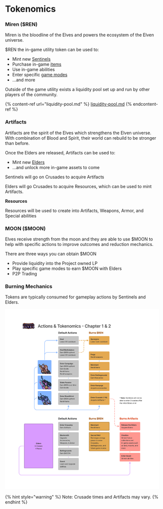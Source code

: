 # Tokenomics

### **Miren ($REN)**

Miren is the bloodline of the Elves and powers the ecosystem of the Elven universe.

$REN the in-game utility token can be used to:

* Mint new [Sentinels](../elves/sentinels.md)
* Purchase in-game [items](../elves/items.md)
* Use in-game abilities
* Enter specific [game modes](../sentinels-game-play/game-modes.md)
* ...and more

Outside of the game utility exists a liquidity pool set up and run by other players of the community.

{% content-ref url="liquidity-pool.md" %}
[liquidity-pool.md](liquidity-pool.md)
{% endcontent-ref %}

### **Artifacts**

Artifacts are the spirit of the Elves which strengthens the Elven universe. With combination of Blood and Spirit, their world can rebuild to be stronger than before.

Once the Elders are released, Artifacts can be used to:

* Mint new [Elders](../elves/elders-wip.md)
* ...and unlock more in-game assets to come

Sentinels will go on Crusades to acquire Artifacts

Elders will go Crusades to acquire Resources, which can be used to mint Artifacts.

**Resources**

Resources will be used to create into Artifacts, Weapons, Armor, and Special abilities&#x20;

### &#x20;**MOON ($MOON)**

Elves receive strength from the moon and they are able to use $MOON to help with specific actions to improve outcomes and reduction mechanics.

There are three ways you can obtain $MOON

* Provide liquidity into the Project owned LP
* Play specific game modes to earn $MOON with Elders
* P2P Trading

### **Burning Mechanics**

Tokens are typically consumed for gameplay actions by Sentinels and Elders.

![](<../.gitbook/assets/Elves Economics (3).png>)

{% hint style="warning" %}
Note: Crusade times and Artifacts may vary. &#x20;
{% endhint %}





